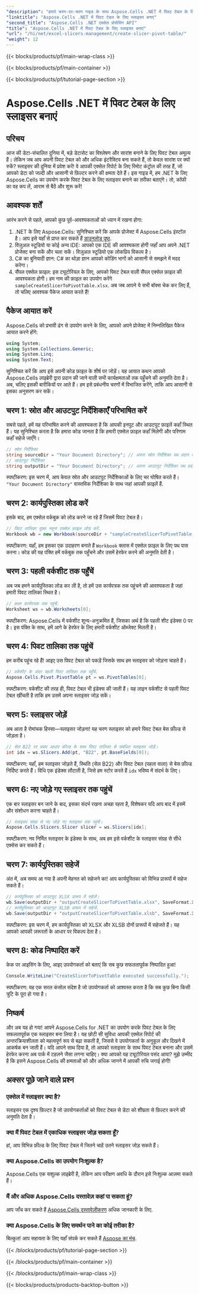 ```yaml
---
"description": "हमारे चरण-दर-चरण गाइड के साथ Aspose.Cells .NET में पिवट टेबल के लिए स्लाइसर बनाने का तरीका जानें। अपनी Excel रिपोर्ट को बेहतर बनाएँ।"
"linktitle": "Aspose.Cells .NET में पिवट टेबल के लिए स्लाइसर बनाएं"
"second_title": "Aspose.Cells .NET एक्सेल प्रोसेसिंग API"
"title": "Aspose.Cells .NET में पिवट टेबल के लिए स्लाइसर बनाएं"
"url": "/hi/net/excel-slicers-management/create-slicer-pivot-table/"
"weight": 12
---
```


{{< blocks/products/pf/main-wrap-class >}}

{{< blocks/products/pf/main-container >}}

{{< blocks/products/pf/tutorial-page-section >}}

# Aspose.Cells .NET में पिवट टेबल के लिए स्लाइसर बनाएं

## परिचय
आज की डेटा-संचालित दुनिया में, बड़े डेटासेट का विश्लेषण और सारांश बनाने के लिए पिवट टेबल अमूल्य हैं। लेकिन जब आप अपनी पिवट टेबल को और अधिक इंटरैक्टिव बना सकते हैं, तो केवल सारांश पर क्यों रुकें? स्लाइसर की दुनिया में प्रवेश करें! वे आपकी एक्सेल रिपोर्ट के लिए रिमोट कंट्रोल की तरह हैं, जो आपको डेटा को जल्दी और आसानी से फ़िल्टर करने की क्षमता देते हैं। इस गाइड में, हम .NET के लिए Aspose.Cells का उपयोग करके पिवट टेबल के लिए स्लाइसर बनाने का तरीका बताएंगे। तो, कॉफी का वह कप लें, आराम से बैठें और शुरू करें!
## आवश्यक शर्तें
आरंभ करने से पहले, आपको कुछ पूर्व-आवश्यकताओं को ध्यान में रखना होगा:
1. .NET के लिए Aspose.Cells: सुनिश्चित करें कि आपके प्रोजेक्ट में Aspose.Cells इंस्टॉल है। आप इसे यहाँ से प्राप्त कर सकते हैं [डाउनलोड पृष्ठ](https://releases.aspose.com/cells/net/).
2. विज़ुअल स्टूडियो या कोई अन्य IDE: आपको एक IDE की आवश्यकता होगी जहाँ आप अपने .NET प्रोजेक्ट बना सकें और चला सकें। विज़ुअल स्टूडियो एक लोकप्रिय विकल्प है।
3. C# का बुनियादी ज्ञान: C# का थोड़ा ज्ञान आपको कोडिंग भागों को आसानी से समझने में मदद करेगा।
4. सैंपल एक्सेल फ़ाइल: इस ट्यूटोरियल के लिए, आपको पिवट टेबल वाली सैंपल एक्सेल फ़ाइल की आवश्यकता होगी। हम नाम की फ़ाइल का उपयोग करेंगे `sampleCreateSlicerToPivotTable.xlsx`.
अब जब आपने ये सभी बॉक्स चेक कर लिए हैं, तो चलिए आवश्यक पैकेज आयात करते हैं!
## पैकेज आयात करें
Aspose.Cells को प्रभावी ढंग से उपयोग करने के लिए, आपको अपने प्रोजेक्ट में निम्नलिखित पैकेज आयात करने होंगे:
```csharp
using System;
using System.Collections.Generic;
using System.Linq;
using System.Text;
```
सुनिश्चित करें कि आप इसे अपनी कोड फ़ाइल के शीर्ष पर जोड़ें। यह आयात कथन आपको Aspose.Cells लाइब्रेरी द्वारा प्रदान की जाने वाली सभी कार्यक्षमताओं तक पहुँचने की अनुमति देता है।
अब, चलिए इसकी बारीकियों पर आते हैं। हम इसे प्रबंधनीय चरणों में विभाजित करेंगे, ताकि आप आसानी से इसका अनुसरण कर सकें। 
## चरण 1: स्रोत और आउटपुट निर्देशिकाएँ परिभाषित करें
सबसे पहले, हमें यह परिभाषित करने की आवश्यकता है कि आपकी इनपुट और आउटपुट फ़ाइलें कहाँ स्थित हैं। यह सुनिश्चित करता है कि हमारा कोड जानता है कि हमारी एक्सेल फ़ाइल कहाँ मिलेगी और परिणाम कहाँ सहेजे जाएँगे।
```csharp
// स्रोत निर्देशिका
string sourceDir = "Your Document Directory"; // अपना स्रोत निर्देशिका पथ प्रदान करें
// आउटपुट निर्देशिका
string outputDir = "Your Document Directory"; // अपना आउटपुट निर्देशिका पथ प्रदान करें
```
स्पष्टीकरण: इस चरण में, आप केवल स्रोत और आउटपुट निर्देशिकाओं के लिए चर घोषित करते हैं। `"Your Document Directory"` वास्तविक निर्देशिका के साथ जहां आपकी फ़ाइलें हैं.
## चरण 2: कार्यपुस्तिका लोड करें
इसके बाद, हम एक्सेल वर्कबुक को लोड करने जा रहे हैं जिसमें पिवट टेबल है। 
```csharp
// पिवट तालिका युक्त नमूना एक्सेल फ़ाइल लोड करें.
Workbook wb = new Workbook(sourceDir + "sampleCreateSlicerToPivotTable.xlsx");
```
स्पष्टीकरण: यहाँ, हम इसका एक उदाहरण बनाते हैं `Workbook` क्लास में एक्सेल फ़ाइल के लिए पथ पास करना। कोड की यह पंक्ति हमें वर्कबुक तक पहुँचने और उसमें हेरफेर करने की अनुमति देती है।
## चरण 3: पहली वर्कशीट तक पहुँचें
अब जब हमने कार्यपुस्तिका लोड कर ली है, तो हमें उस कार्यपत्रक तक पहुंचने की आवश्यकता है जहां हमारी पिवट तालिका स्थित है।
```csharp
// प्रथम कार्यपत्रक तक पहुंचें.
Worksheet ws = wb.Worksheets[0];
```
स्पष्टीकरण: Aspose.Cells में वर्कशीट शून्य-अनुक्रमित हैं, जिसका अर्थ है कि पहली शीट इंडेक्स 0 पर है। इस पंक्ति के साथ, हमें आगे के हेरफेर के लिए हमारी वर्कशीट ऑब्जेक्ट मिलती है।
## चरण 4: पिवट तालिका तक पहुंचें
हम करीब पहुंच रहे हैं! आइए उस पिवट टेबल को पकड़ें जिसके साथ हम स्लाइसर को जोड़ना चाहते हैं।
```csharp
// वर्कशीट के अंदर पहली पिवट तालिका तक पहुँचें.
Aspose.Cells.Pivot.PivotTable pt = ws.PivotTables[0];
```
स्पष्टीकरण: वर्कशीट की तरह ही, पिवट टेबल भी इंडेक्स की जाती हैं। यह लाइन वर्कशीट से पहली पिवट टेबल खींचती है ताकि हम उसमें अपना स्लाइसर जोड़ सकें।
## चरण 5: स्लाइसर जोड़ें
अब आता है रोमांचक हिस्सा—स्लाइसर जोड़ना! यह चरण स्लाइसर को हमारे पिवट टेबल बेस फ़ील्ड से जोड़ता है।
```csharp
// सेल B22 पर प्रथम आधार फ़ील्ड के साथ पिवट तालिका से संबंधित स्लाइसर जोड़ें।
int idx = ws.Slicers.Add(pt, "B22", pt.BaseFields[0]);
```
स्पष्टीकरण: यहाँ, हम स्लाइसर जोड़ते हैं, स्थिति (सेल B22) और पिवट टेबल (पहला वाला) से बेस फ़ील्ड निर्दिष्ट करते हैं। विधि एक इंडेक्स लौटाती है, जिसे हम स्टोर करते हैं `idx` भविष्य में संदर्भ के लिए।
## चरण 6: नए जोड़े गए स्लाइसर तक पहुंचें
एक बार स्लाइसर बन जाने के बाद, इसका संदर्भ रखना अच्छा रहता है, विशेषकर यदि आप बाद में इसमें और संशोधन करना चाहते हैं।
```csharp
// स्लाइसर संग्रह से नए जोड़े गए स्लाइसर तक पहुंचें।
Aspose.Cells.Slicers.Slicer slicer = ws.Slicers[idx];
```
स्पष्टीकरण: नव निर्मित स्लाइसर के इंडेक्स के साथ, अब हम इसे वर्कशीट के स्लाइसर संग्रह से सीधे एक्सेस कर सकते हैं।
## चरण 7: कार्यपुस्तिका सहेजें
अंत में, अब समय आ गया है अपनी मेहनत को सहेजने का! आप कार्यपुस्तिका को विभिन्न प्रारूपों में सहेज सकते हैं।
```csharp
// कार्यपुस्तिका को आउटपुट XLSX प्रारूप में सहेजें।
wb.Save(outputDir + "outputCreateSlicerToPivotTable.xlsx", SaveFormat.Xlsx);
// कार्यपुस्तिका को आउटपुट XLSB प्रारूप में सहेजें.
wb.Save(outputDir + "outputCreateSlicerToPivotTable.xlsb", SaveFormat.Xlsb);
```
स्पष्टीकरण: इस चरण में, हम कार्यपुस्तिका को XLSX और XLSB दोनों प्रारूपों में सहेजते हैं। यह आपको आपकी ज़रूरतों के आधार पर विकल्प देता है।
## चरण 8: कोड निष्पादित करें
केक पर आइसिंग के लिए, आइए उपयोगकर्ता को बताएं कि सब कुछ सफलतापूर्वक निष्पादित हुआ!
```csharp
Console.WriteLine("CreateSlicerToPivotTable executed successfully.");
```
स्पष्टीकरण: यह एक सरल कंसोल संदेश है जो उपयोगकर्ता को आश्वस्त करता है कि सब कुछ बिना किसी त्रुटि के पूरा हो गया है।
## निष्कर्ष
और अब यह हो गया! आपने Aspose.Cells for .NET का उपयोग करके पिवट टेबल के लिए सफलतापूर्वक एक स्लाइसर बना लिया है। यह छोटी सी सुविधा आपकी एक्सेल रिपोर्ट की अन्तरक्रियाशीलता को महत्वपूर्ण रूप से बढ़ा सकती है, जिससे वे उपयोगकर्ता के अनुकूल और दिखने में आकर्षक बन जाती हैं।
यदि आपने साथ दिया है, तो आपको स्लाइसर के साथ पिवट टेबल बनाना और उसमें हेरफेर करना अब पार्क में टहलने जैसा लगना चाहिए। क्या आपको यह ट्यूटोरियल पसंद आया? मुझे उम्मीद है कि इसने Aspose.Cells की क्षमताओं को और अधिक जानने में आपकी रुचि जगाई होगी!
## अक्सर पूछे जाने वाले प्रश्न
### एक्सेल में स्लाइसर क्या है?
स्लाइसर एक दृश्य फ़िल्टर है जो उपयोगकर्ताओं को पिवट टेबल से डेटा को शीघ्रता से फ़िल्टर करने की अनुमति देता है।
### क्या मैं पिवट टेबल में एकाधिक स्लाइसर जोड़ सकता हूँ?
हां, आप विभिन्न फ़ील्ड के लिए पिवट टेबल में जितने चाहें उतने स्लाइसर जोड़ सकते हैं।
### क्या Aspose.Cells का उपयोग निःशुल्क है?
Aspose.Cells एक सशुल्क लाइब्रेरी है, लेकिन आप परीक्षण अवधि के दौरान इसे निःशुल्क आज़मा सकते हैं।
### मैं और अधिक Aspose.Cells दस्तावेज़ कहां पा सकता हूं?
आप जाँच कर सकते हैं [Aspose.Cells दस्तावेज़ीकरण](https://reference.aspose.com/cells/net/) अधिक जानकारी के लिए.
### क्या Aspose.Cells के लिए समर्थन पाने का कोई तरीका है?
बिल्कुल! आप सहायता के लिए यहाँ संपर्क कर सकते हैं [Aspose का मंच](https://forum.aspose.com/c/cells/9).

{{< /blocks/products/pf/tutorial-page-section >}}

{{< /blocks/products/pf/main-container >}}

{{< /blocks/products/pf/main-wrap-class >}}

{{< blocks/products/products-backtop-button >}}